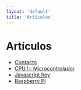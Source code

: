 ```yaml
---
layout: 'default'
title: 'Artículos'
---
```


# Artículos

  * [Contacto][1]
  * [CPU != Microcontrolador][2]
  * [Javascript hoy][3]
  * [Raspberry Pi][4]

[1]: /doc/contacto.html
[2]: /doc/cpu_vs_ic.html
[3]: /doc/javascript.html
[4]: /doc/raspberry.html
